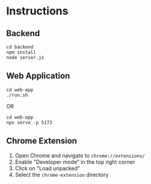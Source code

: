 # Instructions

## Backend

```
cd backend
npm install
node server.js
```

## Web Application

```
cd web-app
./run.sh
```

OR

```
cd web-app
npx serve -p 5173
```

## Chrome Extension

1. Open Chrome and navigate to `chrome://extensions/`
2. Enable "Developer mode" in the top right corner
3. Click on "Load unpacked"
4. Select the `chrome-extension` directory
